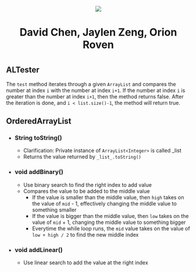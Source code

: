 <p align="center">
  <img src="https://cdn.discordapp.com/attachments/878465038346747935/919278794643210291/Team_Incredibly_Cohesive.png" />
</p>

<div align="center">
  <h1> David Chen, Jaylen Zeng, Orion Roven <h1>
</div>

## ALTester
The `test` method iterates through a given `ArrayList` and compares the number at index `i` with the number at index `i+1`. If the number at index `i` is greater than the number at index `i+1`, then the method returns false. After the iteration is done, and `i < list.size()-1`, the method will return true. 

## OrderedArrayList
 * ### String toString()
    * Clarification: Private instance of `ArrayList<Integer>` is called _list
    * Returns the value returned by `_list_.toString()`
 * ### void addBinary()
    * Use binary search to find the right index to add value
    * Compares the value to be added to the middle value
      * If the value is smaller than the middle value, then `high` takes on the value of `mid` - 1, effectively changing the middle value to something smaller
      * If the value is bigger than the middle value, then `low` takes on the value of `mid` + 1, changing the middle value to something bigger
      * Everytime the while loop runs, the `mid` value takes on the value of `low + high / 2` to find the new middle index
 * ### void addLinear()
    * Use linear search to add the value at the right index
